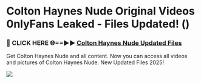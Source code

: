 # Colton Haynes Nude Original Videos 0nlyFans Leaked - Files Updated! ()

<h3>🔴 CLICK HERE 🌐==►► <a href="https://tinyurl.com/2p9ay9w9" rel="nofollow">Colton Haynes Nude Updated Files</a></h3>

Get Colton Haynes Nude and all content. Now you can access all videos and pictures of Colton Haynes Nude. New Updated Files 2025!

[![](https://i.imgur.com/KQgVmj3.gif)](https://tinyurl.com/2p9ay9w9)
